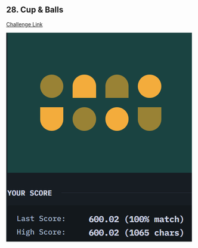 ## 28. Cup & Balls  
[Challenge Link](https://cssbattle.dev/play/28)  

![Question](../images/28.png)